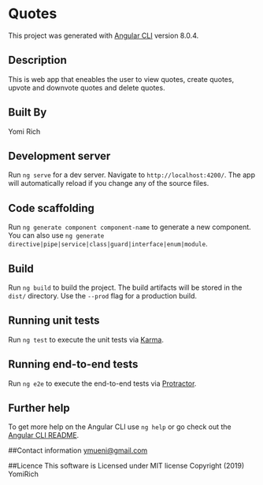 # Quotes

This project was generated with [Angular CLI](https://github.com/angular/angular-cli) version 8.0.4.

## Description

This is web app that eneables the user to view quotes, create quotes, upvote and downvote quotes and delete quotes.

## Built By

Yomi Rich

## Development server

Run `ng serve` for a dev server. Navigate to `http://localhost:4200/`. The app will automatically reload if you change any of the source files.

## Code scaffolding

Run `ng generate component component-name` to generate a new component. You can also use `ng generate directive|pipe|service|class|guard|interface|enum|module`.

## Build

Run `ng build` to build the project. The build artifacts will be stored in the `dist/` directory. Use the `--prod` flag for a production build.

## Running unit tests

Run `ng test` to execute the unit tests via [Karma](https://karma-runner.github.io).

## Running end-to-end tests

Run `ng e2e` to execute the end-to-end tests via [Protractor](http://www.protractortest.org/).

## Further help

To get more help on the Angular CLI use `ng help` or go check out the [Angular CLI README](https://github.com/angular/angular-cli/blob/master/README.md).

##Contact information
ymueni@gmail.com

##Licence
This software is Licensed under MIT license Copyright (2019) YomiRich
